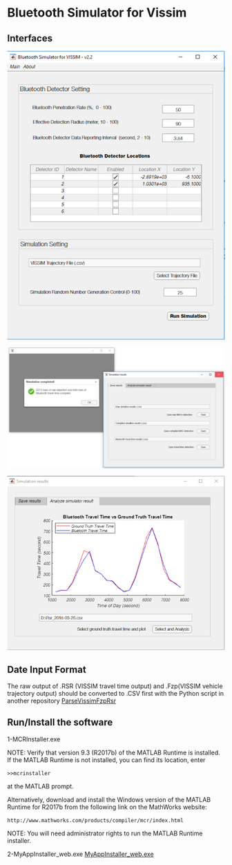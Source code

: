 # Bluetooth Simulator for Vissim
## Interfaces

![Interface](images/Interface.PNG)

![SaveRe](images/saveRe.PNG)

![Analysis](images/Re.PNG)

## Date Input Format

The raw output of .RSR (VISSIM travel time output) and .Fzp(VISSIM vehicle trajectory output) should be converted to .CSV first with the Python script in another repository [ParseVissimFzpRsr](https://github.com/wenfuwang/ParseVissimFzpRsr/blob/master/README.md)

Run/Install the software 
--------------------------------

1-MCRInstaller.exe 

NOTE: Verify that version 9.3 (R2017b) of the MATLAB Runtime is installed. If the MATLAB Runtime is not installed, you can find its location, enter

    >>mcrinstaller
at the MATLAB prompt.

Alternatively, download and install the Windows version of the MATLAB Runtime for R2017b from the following link on the MathWorks website:

    http://www.mathworks.com/products/compiler/mcr/index.html

NOTE: You will need administrator rights to run the MATLAB Runtime installer. 

2-MyAppInstaller_web.exe [MyAppInstaller_web.exe](https://github.com/wenfuwang/wenfuwang.github.io/blob/master/MyAppInstaller_web.exe)


